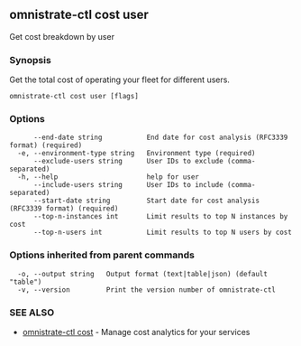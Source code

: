 ## omnistrate-ctl cost user

Get cost breakdown by user

### Synopsis

Get the total cost of operating your fleet for different users.

```
omnistrate-ctl cost user [flags]
```

### Options

```
      --end-date string           End date for cost analysis (RFC3339 format) (required)
  -e, --environment-type string   Environment type (required)
      --exclude-users string      User IDs to exclude (comma-separated)
  -h, --help                      help for user
      --include-users string      User IDs to include (comma-separated)
      --start-date string         Start date for cost analysis (RFC3339 format) (required)
      --top-n-instances int       Limit results to top N instances by cost
      --top-n-users int           Limit results to top N users by cost
```

### Options inherited from parent commands

```
  -o, --output string   Output format (text|table|json) (default "table")
  -v, --version         Print the version number of omnistrate-ctl
```

### SEE ALSO

* [omnistrate-ctl cost](omnistrate-ctl_cost.md)	 - Manage cost analytics for your services


